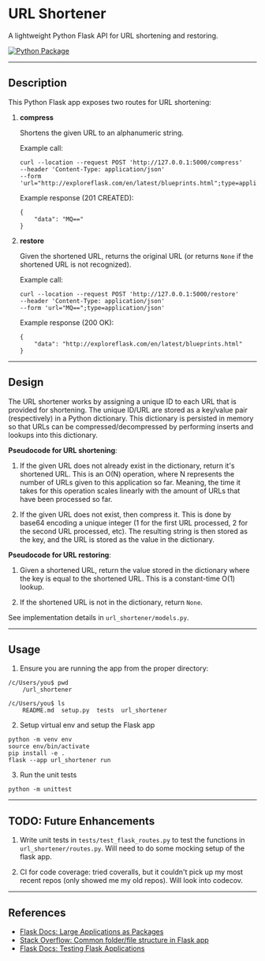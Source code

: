 # URL Shortener

A lightweight Python Flask API for URL shortening and restoring.

[![Python Package](https://github.com/danan165/url_shortener/actions/workflows/python-package.yml/badge.svg)](https://github.com/danan165/url_shortener/actions/workflows/python-package.yml)

---

## Description

This Python Flask app exposes two routes for URL shortening:
1. **compress**

    Shortens the given URL to an alphanumeric string.
    
    Example call:

    ```
    curl --location --request POST 'http://127.0.0.1:5000/compress' 
    --header 'Content-Type: application/json' 
    --form 'url="http://exploreflask.com/en/latest/blueprints.html";type=application/json'
    
    ```

    Example response (201 CREATED):

    ```
    {
        "data": "MQ=="
    }
    ```

2. **restore**

    Given the shortened URL, returns the original URL (or returns `None` if the shortened URL is not recognized).

    Example call:

    ```
    curl --location --request POST 'http://127.0.0.1:5000/restore' 
    --header 'Content-Type: application/json' 
    --form 'url="MQ==";type=application/json'
    ```

    Example response (200 OK):

    ```
    {
        "data": "http://exploreflask.com/en/latest/blueprints.html"
    }
    ```

---

## Design

The URL shortener works by assigning a unique ID to each URL that is provided for shortening. The unique ID/URL are stored as a key/value pair (respectively) in a Python dictionary. This dictionary is persisted in memory so that URLs can be compressed/decompressed by performing inserts and lookups into this dictionary.

**Pseudocode for URL shortening**:

1. If the given URL does not already exist in the dictionary, return it's shortened URL. This is an O(N) operation, where N represents the number of URLs given to this application so far. Meaning, the time it takes for this operation scales linearly with the amount of URLs that have been processed so far.

2. If the given URL does not exist, then compress it. This is done by base64 encoding a unique integer (1 for the first URL processed, 2 for the second URL processed, etc). The resulting string is then stored as the key, and the URL is stored as the value in the dictionary.


**Pseudocode for URL restoring**:

1. Given a shortened URL, return the value stored in the dictionary where the key is equal to the shortened URL. This is a constant-time O(1) lookup.

2. If the shortened URL is not in the dictionary, return `None`.

See implementation details in `url_shortener/models.py`.

---

## Usage

1. Ensure you are running the app from the proper directory:
```
/c/Users/you$ pwd
    /url_shortener

/c/Users/you$ ls
    README.md  setup.py  tests  url_shortener
```

2. Setup virtual env and setup the Flask app
```
python -m venv env
source env/bin/activate
pip install -e .
flask --app url_shortener run
```

3. Run the unit tests
```
python -m unittest 
```

---

## TODO: Future Enhancements

1. Write unit tests in `tests/test_flask_routes.py` to test the functions in `url_shortener/routes.py`. Will need to do some mocking setup of the flask app.

2. CI for code coverage: tried coveralls, but it couldn't pick up my most recent repos (only showed me my old repos). Will look into codecov.

---

## References

- [Flask Docs: Large Applications as Packages](https://flask.palletsprojects.com/en/2.2.x/patterns/packages/)
- [Stack Overflow: Common folder/file structure in Flask app](https://stackoverflow.com/questions/14415500/common-folder-file-structure-in-flask-app)
- [Flask Docs: Testing Flask Applications](https://flask.palletsprojects.com/en/1.0.x/testing/)

